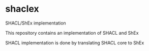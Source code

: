 # shaclex
SHACL/ShEx implementation 

This repository contains an implementation of SHACL and ShEx

SHACL implementation is done by translating SHACL core to ShEx


